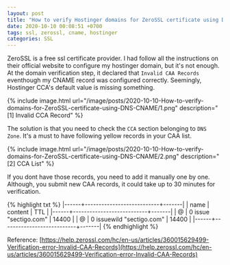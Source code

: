 ```yaml
---
layout: post
title: "How to verify Hostinger domains for ZeroSSL certificate using DNS(CNAME)?"
date: 2020-10-10 00:08:51 +0700
tags: ssl, zerossl, cname, hostinger
categories: SSL
---
```


ZeroSSL is a free ssl certificate provider. I had follow all the instructions on their official website to configure my hostinger domain, but it's not enough.
At the domain verification step, it declared that `Invalid CAA Records` eventhough my CNAME record was configured correctly.
Seemingly, Hostinger CCA's default value is missing something.

{% include image.html url="/image/posts/2020-10-10-How-to-verify-domains-for-ZeroSSL-certificate-using-DNS-CNAME/1.png" description="[1] Invalid CCA Record" %}

The solution is that you need to check the `CCA` section belonging to `DNS Zone`. It's a must to have following yellow records in your CAA list.

{% include image.html url="/image/posts/2020-10-10-How-to-verify-domains-for-ZeroSSL-certificate-using-DNS-CNAME/2.png" description="[2] CCA List" %}

If you dont have those records, you need to add it manually one by one. Although, you submit new CAA records, it could take up to 30 minutes for verification.

{% highlight txt %}
|------+---------------------------+-------|
| name | content                   |   TTL |
|------+---------------------------+-------|
| @    | 0 issue "sectigo.com"     | 14400 |
| @    | 0 issuewild "sectigo.com" | 14400 |
|------+---------------------------+-------|
{% endhighlight %}


Reference: [https://help.zerossl.com/hc/en-us/articles/360015629499-Verification-error-Invalid-CAA-Records](https://help.zerossl.com/hc/en-us/articles/360015629499-Verification-error-Invalid-CAA-Records)
